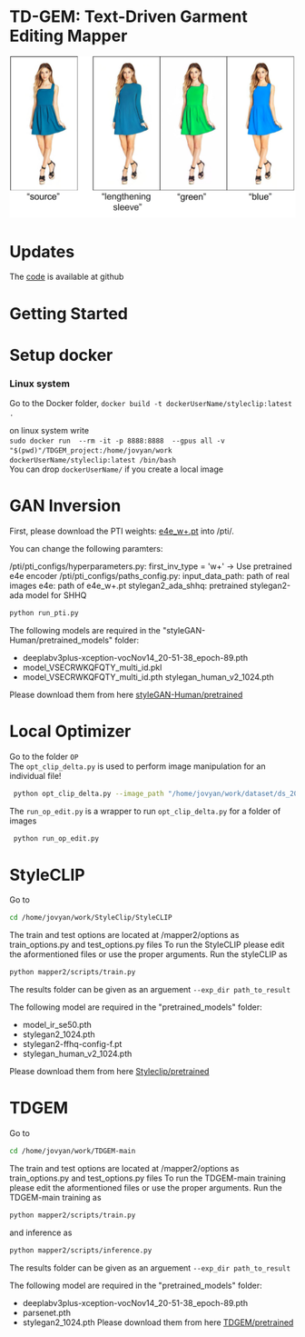 # TD-GEM: Text-Driven Garment Editing Mapper
![plot](./util/front_sample1.jpg)

# Updates
The [code](https://github.com/resa-git/TDGEM) is available at github

# Getting Started

# Setup docker 
### Linux system
Go to the Docker folder, 
`docker build -t dockerUserName/styleclip:latest .`

on linux system write <br>
`sudo docker run  --rm -it -p 8888:8888  --gpus all -v "$(pwd)"/TDGEM_project:/home/jovyan/work dockerUserName/styleclip:latest /bin/bash`<br>
You can drop `dockerUserName/` if you create a local image
# GAN Inversion
First, please download the PTI weights: [e4e_w+.pt](https://drive.google.com/file/d/1NUfSJqLhsrU7c9PwAtlZ9xtrxhzS_6tu/view?usp=sharing) into /pti/.

You can change the following paramters:

/pti/pti_configs/hyperparameters.py:
first_inv_type = 'w+' -> Use pretrained e4e encoder
/pti/pti_configs/paths_config.py:
input_data_path: path of real images
e4e: path of e4e_w+.pt
stylegan2_ada_shhq: pretrained stylegan2-ada model for SHHQ
```sh
python run_pti.py
```

The following models are required in the "styleGAN-Human/pretrained_models" folder:
* deeplabv3plus-xception-vocNov14_20-51-38_epoch-89.pth
* model_VSECRWKQFQTY_multi_id.pkl
* model_VSECRWKQFQTY_multi_id.pth  stylegan_human_v2_1024.pth

Please download them from here [styleGAN-Human/pretrained](https://kth-my.sharepoint.com/personal/sanazsab_ug_kth_se/_layouts/15/onedrive.aspx?id=%2Fpersonal%2Fsanazsab%5Fug%5Fkth%5Fse%2FDocuments%2FPre%2Dtrained%20Model&ga=1)

# Local Optimizer
Go to the folder `OP`  
The `opt_clip_delta.py` is used to perform image manipulation for an individual file!  
 
 
```bash
 python opt_clip_delta.py --image_path "/home/jovyan/work/dataset/ds_200" --base_path "/home/jovyan/work/styleGAN-Human/outputs/ds_200" --results_dir "/home/jovyan/work/results/Op" 
```
 
The `run_op_edit.py` is a wrapper to run `opt_clip_delta.py` for a folder of images
 
```bash
 python run_op_edit.py
```

# StyleCLIP
Go to
```sh
cd /home/jovyan/work/StyleClip/StyleCLIP
```
 The train and test options are located at /mapper2/options as train_options.py and test_options.py files
 To run the StyleCLIP please edit the aformentioned files or use the proper arguments. 
 Run the styleCLIP as
```sh
python mapper2/scripts/train.py
```
The results folder can be given as an arguement `--exp_dir path_to_result`


The following model are required in the "pretrained_models" folder:
* model_ir_se50.pth
* stylegan2_1024.pth
* stylegan2-ffhq-config-f.pt
* stylegan_human_v2_1024.pth

Please download them from here [Styleclip/pretrained](https://kth-my.sharepoint.com/personal/sanazsab_ug_kth_se/_layouts/15/onedrive.aspx?id=%2Fpersonal%2Fsanazsab%5Fug%5Fkth%5Fse%2FDocuments%2FPre%2Dtrained%20Model&ga=1)

# TDGEM
 Go to
```sh
cd /home/jovyan/work/TDGEM-main
```
 The train and test options are located at /mapper2/options as train_options.py and test_options.py files
 To run the TDGEM-main training please edit the aformentioned files or use the proper arguments. 
 Run the TDGEM-main training as
```sh
python mapper2/scripts/train.py
```
and 
inference as
```sh
python mapper2/scripts/inference.py
```
The results folder can be given as an arguement `--exp_dir path_to_result`


The following model are required in the "pretrained_models" folder:
* deeplabv3plus-xception-vocNov14_20-51-38_epoch-89.pth
* parsenet.pth
* stylegan2_1024.pth
Please download them from here [TDGEM/pretrained](https://kth-my.sharepoint.com/personal/sanazsab_ug_kth_se/_layouts/15/onedrive.aspx?id=%2Fpersonal%2Fsanazsab%5Fug%5Fkth%5Fse%2FDocuments%2FPre%2Dtrained%20Model&ga=1)

